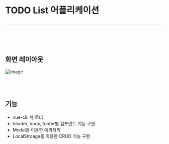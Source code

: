 # TODO List 어플리케이션<hr>

<br><br>
## 화면 레이아웃
![image](https://user-images.githubusercontent.com/97106584/164150312-fe6a2ea5-de95-429c-8232-3902b6802ffc.png)

<br><br>
## 기능
- vue-cli. 뷰 로더
- header, body, footer별 컴포넌트 기능 구현
- Modal을 이용한 예외처리
- LocalStroage를 이용한 CRUD 기능 구현
